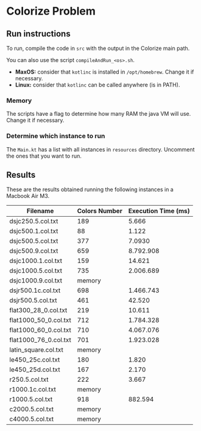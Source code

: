 # Colorize Problem

## Run instructions

To run, compile the code in `src` with the output in the Colorize main path.

You can also use the script `compileAndRun_<os>.sh`. 

- **MaxOS:** consider that `kotlinc` is installed in `/opt/homebrew`. Change it if necessary.
- **Linux:** consider that `kotlinc` can be called anywhere (is in PATH).

### Memory
The scripts have a flag to determine how many RAM the java VM will use. Change it if necessary.

### Determine which instance to run

The `Main.kt` has a list with all instances in `resources` directory. Uncomment the ones that you want to run.


## Results

These are the results obtained running the following instances in a Macbook Air M3. 

| Filename              | Colors Number | Execution Time (ms) |
|-----------------------|---------------|---------------------|
| dsjc250.5.col.txt     | 189           | 5.666               |
| dsjc500.1.col.txt     | 88            | 1.122               |
| dsjc500.5.col.txt     | 377           | 7.0930              |
| dsjc500.9.col.txt     | 659           | 8.792.908           |
| dsjc1000.1.col.txt    | 159           | 14.621              |
| dsjc1000.5.col.txt    | 735           | 2.006.689           |
| dsjc1000.9.col.txt    | memory        |                     |
| dsjr500.1c.col.txt    | 698           | 1.466.743           |
| dsjr500.5.col.txt     | 461           | 42.520              |
| flat300_28_0.col.txt  | 219           | 10.611              |
| flat1000_50_0.col.txt | 712           | 1.784.328           |
| flat1000_60_0.col.txt | 710           | 4.067.076           | 
| flat1000_76_0.col.txt | 701           | 1.923.028           | 
| latin_square.col.txt  | memory        |                     |
| le450_25c.col.txt     | 180           | 1.820               |
| le450_25d.col.txt     | 167           | 2.170               |
| r250.5.col.txt        | 222           | 3.667               |
| r1000.1c.col.txt      | memory        |                     |
| r1000.5.col.txt       | 918           | 882.594             |
| c2000.5.col.txt       | memory        |                     |
| c4000.5.col.txt       | memory        |                     |
